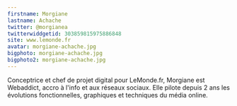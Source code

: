 ```yaml
---
firstname: Morgiane
lastname: Achache
twitter: @morgianea
twitterwiddgetid: 303859815975886848
site: www.lemonde.fr
avatar: morgiane-achache.jpg
bigphoto: morgiane-achache.jpg
bigphoto2: morgiane-achache.jpg
---
```


Conceptrice et chef de projet digital pour LeMonde.fr, Morgiane est Webaddict, accro à l'info et aux réseaux sociaux. Elle pilote depuis 2 ans les évolutions fonctionnelles, graphiques et techniques du média online.
